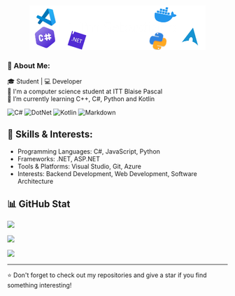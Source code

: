<p align="center"><a href="https://github.com/SebastianoFrancia/"><img width="80%" alt="Hello, I'm Sebastiano" src="./.assets/gh-readme-header.png" /></a></p>

### 💫 About Me:
🎓 Student | 💻 Developer <br>
🏫 I'm a computer science student at ITT Blaise Pascal <br>
🌱 I’m currently learning C++, C#, Python and Kotlin
<!-- i learning C++, C#, Python and Kotlin 💻 -->

![C#]( https://img.shields.io/badge/C%23_Csharp-6A49DC?style=for-the-badge)
![DotNet](https://img.shields.io/badge/DotNet-4122AA?style=for-the-badge&logo=dotnet&logoColor=white)
![Kotlin](https://img.shields.io/badge/Kotlin-7F52FF?style=for-the-badge&logo=kotlin&logoColor=white)
![Markdown](https://img.shields.io/badge/MarkDown-black?style=for-the-badge&logo=Markdown&logoColor=white)
<!-- ![C++](https://img.shields.io/badge/C++-659BD3?style=for-the-badge&logo=c%2B%2B) -->
<!-- ![Python](https://img.shields.io/badge/Python-254E71?style=for-the-badge&logo=Python&logoColor=FFDF76) -->
<!-- ![HTML](https://img.shields.io/badge/HTML-E44C27?style=for-the-badge&logo=html5&logoColor=white) -->
<!-- ![CSS](https://img.shields.io/badge/CSS-214CE5?style=for-the-badge&logo=css3&logoColor=white) -->
<!-- ![Linux](https://img.shields.io/badge/LINUX-FFA200?style=for-the-badge&logo=linux&logoColor=181818) -->


## 🚀 Skills & Interests:
- Programming Languages: C#, JavaScript, Python
- Frameworks: .NET, ASP.NET
- Tools & Platforms: Visual Studio, Git, Azure
- Interests: Backend Development, Web Development, Software Architecture

## 📊 GitHub Stat

![](https://github-readme-stats.vercel.app/api?username=SebastianoFrancia&theme=dark&hide_border=false&include_all_commits=true&count_private=true)<br>

![](https://github-readme-streak-stats.herokuapp.com/?user=SebastianoFrancia&theme=dark&hide_border=false)<br>

![](https://github-readme-stats.vercel.app/api/top-langs/?username=SebastianoFrancia&theme=dark&hide_border=false&include_all_commits=true&count_private=true&layout=compact)<br>

---

⭐️ Don't forget to check out my repositories and give a star if you find something interesting!

<!--
**SebastianoFrancia/SebastianoFrancia** is a ✨ _special_ ✨ repository because its `README.md` (this file) appears on your GitHub profile.

Here are some ideas to get you started:

- 🔭 I’m currently working on ...
- 🌱 I’m currently learning ...
- 👯 I’m looking to collaborate on ...
- 🤔 I’m looking for help with ...
- 💬 Ask me about ...
- 📫 How to reach me: ...
- 😄 Pronouns: ...
- ⚡ Fun fact: ...
-->

